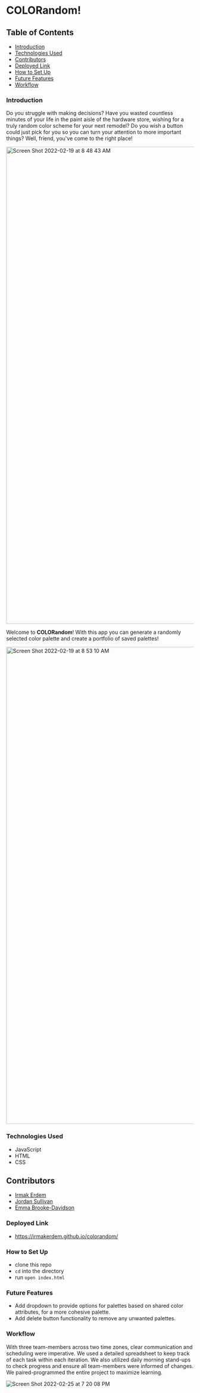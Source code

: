 # COLORandom!

## Table of Contents
- [Introduction](#introduction)
- [Technologies Used](#technologies-used)
- [Contributors](#contributors)
- [Deployed Link](#deployed-link)
- [How to Set Up](#how-to-set-up)
- [Future Features](#future-features)
- [Workflow](#workflow)

### Introduction

Do you struggle with making decisions?
Have you wasted countless minutes of your life in the paint aisle of the hardware store, wishing for a truly random color scheme for your next remodel?
Do you wish a button could just pick for you so you can turn your attention to more important things? Well, friend, you've come to the right place!

<img width="1280" alt="Screen Shot 2022-02-19 at 8 48 43 AM" src="https://user-images.githubusercontent.com/93603551/154805964-69ee70d2-8cbe-4b8d-9b00-0d5b67de6607.png">

Welcome to **COLORandom**!
With this app you can generate a randomly selected color palette and create a portfolio of saved palettes!

<img width="1280" alt="Screen Shot 2022-02-19 at 8 53 10 AM" src="https://user-images.githubusercontent.com/93603551/154806065-326e8957-d12e-41fe-8dc1-defdfbfcad2c.png">


### Technologies Used

- JavaScript
- HTML
- CSS

## Contributors
- [Irmak Erdem](https://github.com/irmakerdem)
- [Jordan Sullivan](https://github.com/jordan-sullivan)
- [Emma Brooke-Davidson](https://github.com/emmacbd)

### Deployed Link
- https://irmakerdem.github.io/colorandom/

### How to Set Up

-  clone this repo
- `cd` into the directory
- run `open index.html`

### Future Features
- Add dropdown to provide options for palettes based on shared color attributes, for a more cohesive palette.
- Add delete button functionality to remove any unwanted palettes.

### Workflow

With three team-members across two time zones, clear communication and scheduling were imperative. We used a detailed spreadsheet to keep track of each task within each iteration. We also utilized daily morning stand-ups to check progress and ensure all team-members were informed of changes. We paired-programmed the entire project to maximize learning.

![Screen Shot 2022-02-25 at 7 20 08 PM](https://user-images.githubusercontent.com/93603551/156059767-d3543187-3851-4c84-86bb-335cbfea0d23.png)
